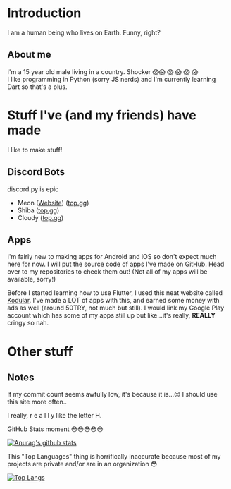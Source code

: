 
# Introduction
I am a human being who lives on Earth. Funny, right?
## About me
I'm a 15 year old male living in a country. Shocker :scream::scream: :scream: :scream: :scream: :scream:  
I like programming in Python (sorry JS nerds) and I'm currently learning Dart so that's a plus.

# Stuff I've (and my friends) have made
I like to make stuff!

## Discord Bots
discord.py is epic
 - Meon ([Website](https://iamthe2ndhuman.github.io/meon)) ([top.gg](https://top.gg/bot/713066005911568424))
 - Shiba ([top.gg](https://top.gg/bot/718769183885754380))
 - Cloudy ([top.gg](https://top.gg/bot/739424025205538817))
## Apps
I'm fairly new to making apps for Android and iOS so don't expect much here for now.
I will put the source code of apps I've made on GitHub. Head over to my repositories to check them out! (Not all of my apps will be available, sorry!)

Before I started learning how to use Flutter, I used this neat website called [Kodular](https://kodular.io). I've made a LOT of apps with this, and earned some money with ads as well (around 50TRY, not much but still). I would link my Google Play account which has some of my apps still up but like...it's really, **REALLY** cringy so nah.

# Other stuff
## Notes
If my commit count seems awfully low, it's because it is...:pensive: I should use this site more often..

I really, r e a l l y like the letter H. 

GitHub Stats moment :flushed::flushed::flushed::flushed::flushed:

[![Anurag's github stats](https://github-readme-stats.vercel.app/api?username=iamthe2ndhuman)](https://github.com/anuraghazra/github-readme-stats)

This "Top Languages" thing is horrifically inaccurate because most of my projects are private and/or are in an organization :flushed:

[![Top Langs](https://github-readme-stats.vercel.app/api/top-langs/?username=iamthe2ndhuman)](https://github.com/anuraghazra/github-readme-stats)


